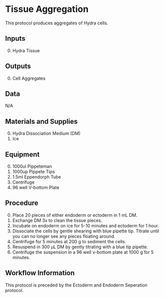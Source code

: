 Tissue Aggregation
===

This protocol produces aggregates of Hydra cells.

Inputs
---

0. Hydra Tissue

Outputs
---
0. Cell Aggregates

Data
---

N/A

Materials and Supplies
---
0. Hydra Dissociation Medium (DM)
0. Ice

Equipment
---

0. 1000ul Pippeteman
0. 1000up Pippete Tips
0. 1.5ml Eppendorph Tube
0. Centrifuge
0. 96 well V-bottom Plate 

Procedure
---
0. Place 20 pieces of either endoderm or ectoderm in 1 mL DM.
0. Exchange DM 3x to clean the tissue pieces.
0. Incubate on endoderm on ice for 5-10 minutes and ectoderm for 1 hour.
0. Dissociate the cells by gentle shearing with blue pipette tip. Titrate until you can no longer see any pieces floating around.
0. Centrifuge for 5 minutes at 200 g to sediment the cells.
0. Resuspend in 300 µL DM by gently titrating with a blue tip pipette.
0. Centrifuge the suspension in a 96 well v-bottom plate at 1000 g for 5 minutes. 

Workflow Information
---

This protocol is preceded by the Ectoderm and Endoderm Seperation protocol.
